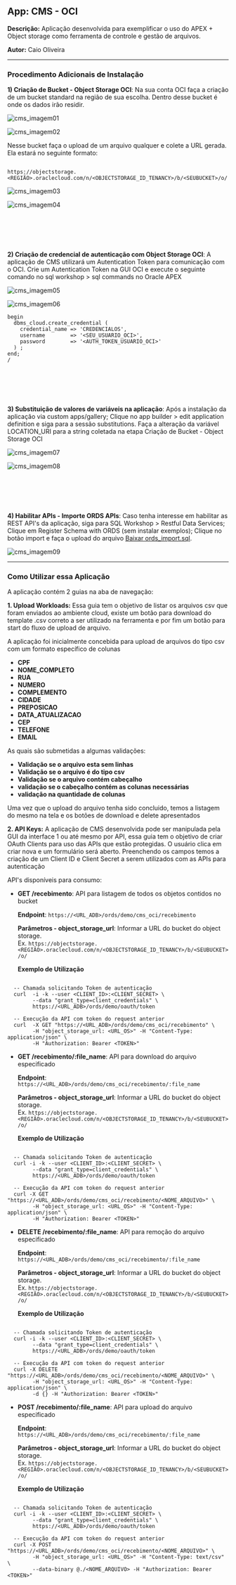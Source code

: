 ## **App: CMS - OCI**
**Descrição:** Aplicação desenvolvida para exemplificar o uso do APEX + Object storage como ferramenta de controle e gestão de arquivos.

**Autor:** Caio Oliveira  

---

### **Procedimento Adicionais de Instalação**

**1) Criação de Bucket - Object Storage OCI**: Na sua conta OCI faça a criação de um bucket standard na região de sua escolha. Dentro desse bucket é onde os dados irão residir. 

![cms_imagem01](https://github.com/caiogusto2/oracleapex/blob/81ef09e3a9c3e09e74f4d996839b972bc6c82832/CMS_OCI/imagens/cms_img01.png)

![cms_imagem02](https://github.com/caiogusto2/oracleapex/blob/81ef09e3a9c3e09e74f4d996839b972bc6c82832/CMS_OCI/imagens/cms_img02.png)


Nesse bucket faça o upload de um arquivo qualquer e colete a URL gerada. Ela estará no seguinte formato: 
```

https://objectstorage.<REGIÃO>.oraclecloud.com/n/<OBJECTSTORAGE_ID_TENANCY>/b/<SEUBUCKET>/o/

```


![cms_imagem03](https://github.com/caiogusto2/oracleapex/blob/81ef09e3a9c3e09e74f4d996839b972bc6c82832/CMS_OCI/imagens/cms_img03.png)

![cms_imagem04](https://github.com/caiogusto2/oracleapex/blob/81ef09e3a9c3e09e74f4d996839b972bc6c82832/CMS_OCI/imagens/cms_img04.png)

<br>
<br>
<br>
<br>

**2) Criação de credencial de autenticação com Object Storage OCI**: A aplicação de CMS utilizará um Autentication Token para comunicação com o OCI. Crie um Autentication Token na GUI OCI e execute o seguinte comando no sql workshop > sql commands no Oracle APEX

![cms_imagem05](https://github.com/caiogusto2/oracleapex/blob/b62dd3da5fb934825a23dd17e243944644db5e2f/CMS_OCI/imagens/cms_img05.png)

![cms_imagem06](https://github.com/caiogusto2/oracleapex/blob/b62dd3da5fb934825a23dd17e243944644db5e2f/CMS_OCI/imagens/cms_img06.png)

```
begin
  dbms_cloud.create_credential (
    credential_name => 'CREDENCIALOS',
    username        => '<SEU_USUARIO_OCI>',
    password        => '<AUTH_TOKEN_USUARIO_OCI>'
  ) ;
end;
/

```
<br>
<br>
<br>
<br>

**3) Substituição de valores de variáveis na aplicação**: Após a instalação da aplicação via custom apps/gallery; Clique no app builder > edit application definition e siga para a sessão substitutions. Faça a alteração da variável LOCATION_URI para a string coletada na etapa Criação de Bucket - Object Storage OCI

![cms_imagem07](https://github.com/caiogusto2/oracleapex/blob/0ff2eb1e883197e77ea4a03c56aef333829d28d9/CMS_OCI/imagens/cms_img06.png)

![cms_imagem08](https://github.com/caiogusto2/oracleapex/blob/0ff2eb1e883197e77ea4a03c56aef333829d28d9/CMS_OCI/imagens/cms_img07.png)

<br>
<br>
<br>
<br>

**4) Habilitar APIs - Importe ORDS APIs**: Caso tenha interesse em habilitar as REST API's da aplicação, siga para SQL Workshop > Restful Data Services; Clique em Register Schema with ORDS (sem instalar exemplos); Clique no botão import e faça o upload do arquivo <a href="https://raw.githubusercontent.com/caiogusto2/oracleapex/refs/heads/main/CMS_OCI/ords_import.sql" target="_blank">Baixar ords_import.sql</a>.

![cms_imagem09](https://github.com/caiogusto2/oracleapex/blob/0ff2eb1e883197e77ea4a03c56aef333829d28d9/CMS_OCI/imagens/cms_img07.png)

---

### **Como Utilizar essa Aplicação**

A aplicação contém 2 guias na aba de navegação:

**1. Upload Workloads:** Essa guia tem o objetivo de listar os arquivos csv que foram enviados ao ambiente cloud, existe um botão para download do template .csv correto a ser utilizado na ferramenta e por fim um botão para start do fluxo de upload de arquivo. 

A aplicação foi inicialmente concebida para upload de arquivos do tipo csv com um formato específico de colunas
* **CPF**
* **NOME_COMPLETO**
* **RUA**
* **NUMERO**
* **COMPLEMENTO**
* **CIDADE**
* **PREPOSICAO**
* **DATA_ATUALIZACAO**
* **CEP**
* **TELEFONE**
* **EMAIL**

As quais são submetidas a algumas validações:
* **Validação se o arquivo esta sem linhas**
* **Validação se o arquivo é do tipo csv**
* **Validação se o arquivo contém cabeçalho**
* **validação se o cabeçalho contém as colunas necessárias**
* **validação na quantidade de colunas**

Uma vez que o upload do arquivo tenha sido concluido, temos a listagem do mesmo na tela e os botões de download e delete apresentados

**2. API Keys:** A aplicação de CMS desenvolvida pode ser manipulada pela GUI da interface 1 ou até mesmo por API, essa guia tem o objetivo de criar OAuth Clients para uso das APIs que estão protegidas. O usuário clica em criar nova e um formulário será aberto. Preenchendo os campos temos a criação de um Client ID e Client Secret a serem utilizados com as APIs para autenticação


API's disponíveis para consumo:
* **GET /recebimento**: API para listagem de todos os objetos contidos no bucket

  **Endpoint**: `https://<URL_ADB>/ords/demo/cms_oci/recebimento`

  **Parâmetros - object_storage_url**: Informar a URL do bucket do object storage.  
  Ex. `https://objectstorage.<REGIÃO>.oraclecloud.com/n/<OBJECTSTORAGE_ID_TENANCY>/b/<SEUBUCKET>/o/`

  **Exemplo de Utilização**

```
  
  -- Chamada solicitando Token de autenticação
  curl  -i -k --user <CLIENT_ID>:<CLIENT_SECRET> \
        --data "grant_type=client_credentials" \
        https://<URL_ADB>/ords/demo/oauth/token
  
  -- Execução da API com token do request anterior
  curl  -X GET "https://<URL_ADB>/ords/demo/cms_oci/recebimento" \
        -H "object_storage_url: <URL_OS>" -H "Content-Type: application/json" \
        -H "Authorization: Bearer <TOKEN>"

```

* **GET /recebimento/:file_name**: API para download do arquivo especificado

  **Endpoint**: `https://<URL_ADB>/ords/demo/cms_oci/recebimento/:file_name`

  **Parâmetros - object_storage_url**: Informar a URL do bucket do object storage.  
  Ex. `https://objectstorage.<REGIÃO>.oraclecloud.com/n/<OBJECTSTORAGE_ID_TENANCY>/b/<SEUBUCKET>/o/`

  **Exemplo de Utilização**

```
  
  -- Chamada solicitando Token de autenticação
  curl -i -k --user <CLIENT_ID>:<CLIENT_SECRET> \
        --data "grant_type=client_credentials" \
        https://<URL_ADB>/ords/demo/oauth/token
  
  -- Execução da API com token do request anterior
  curl -X GET "https://<URL_ADB>/ords/demo/cms_oci/recebimento/<NOME_ARQUIVO>" \
        -H "object_storage_url: <URL_OS>" -H "Content-Type: application/json" \
        -H "Authorization: Bearer <TOKEN>"

```

* **DELETE /recebimento/:file_name**: API para remoção do arquivo especificado

  **Endpoint**: `https://<URL_ADB>/ords/demo/cms_oci/recebimento/:file_name`

  **Parâmetros - object_storage_url**: Informar a URL do bucket do object storage.  
  Ex. `https://objectstorage.<REGIÃO>.oraclecloud.com/n/<OBJECTSTORAGE_ID_TENANCY>/b/<SEUBUCKET>/o/`

  **Exemplo de Utilização**

```
  
  -- Chamada solicitando Token de autenticação
  curl -i -k --user <CLIENT_ID>:<CLIENT_SECRET> \
        --data "grant_type=client_credentials" \
        https://<URL_ADB>/ords/demo/oauth/token
  
  -- Execução da API com token do request anterior
  curl -X DELETE "https://<URL_ADB>/ords/demo/cms_oci/recebimento/<NOME_ARQUIVO>" \
        -H "object_storage_url: <URL_OS>" -H "Content-Type: application/json" \
        -d {} -H "Authorization: Bearer <TOKEN>"

```

* **POST /recebimento/:file_name**: API para upload do arquivo especificado

  **Endpoint**: `https://<URL_ADB>/ords/demo/cms_oci/recebimento/:file_name`

  **Parâmetros - object_storage_url**: Informar a URL do bucket do object storage.  
  Ex. `https://objectstorage.<REGIÃO>.oraclecloud.com/n/<OBJECTSTORAGE_ID_TENANCY>/b/<SEUBUCKET>/o/`

  **Exemplo de Utilização**

```
  
  -- Chamada solicitando Token de autenticação
  curl -i -k --user <CLIENT_ID>:<CLIENT_SECRET> \
        --data "grant_type=client_credentials" \
        https://<URL_ADB>/ords/demo/oauth/token
  
  -- Execução da API com token do request anterior
  curl -X POST "https://<URL_ADB>/ords/demo/cms_oci/recebimento/<NOME_ARQUIVO>" \
        -H "object_storage_url: <URL_OS>" -H "Content-Type: text/csv" \
        --data-binary @./<NOME_ARQUIVO> -H "Authorization: Bearer <TOKEN>"

```